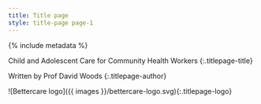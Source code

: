 ```yaml
---
title: Title page
style: title-page page-1
---
```


{% include metadata %}

Child and Adolescent Care for Community Health Workers
{:.titlepage-title}

Written by Prof David Woods
{:.titlepage-author}

![Bettercare logo]({{ images }}/bettercare-logo.svg){:.titlepage-logo}